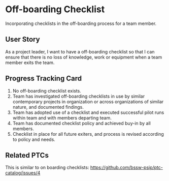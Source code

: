 # Off-boarding Checklist
Incorporating checklists in the off-boarding process for a team member.

## User Story
As a project leader, I want to have a off-boarding checklist so that I can ensure that there is no loss of knowledge, work or equipment when a team member exits the team.

## Progress Tracking Card

1. No off-boarding checklist exists.
2. Team has investigated off-boarding checklists in use by similar contemporary projects in organization or across organizations of similar nature, and documented findings.
3. Team has adopted use of a checklist and executed successful pilot runs within team and with members departing team.
4. Team has documented checklist policy and achieved buy-in by all members.
5. Checklist in place for all future exiters, and process is revised according to policy and needs.

## Related PTCs

This is similar to on boarding checklists: https://github.com/bssw-psip/ptc-catalog/issues/4




